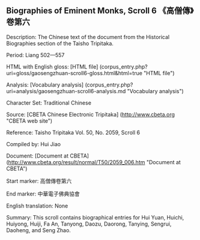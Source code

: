 ##  Biographies of Eminent Monks, Scroll 6 《高僧傳》卷第六

Description: The Chinese text of the document from the Historical Biographies section of the Taisho Tripitaka.

Period: Liang 502—557

HTML with English gloss: [HTML file] (corpus_entry.php?uri=gloss/gaosengzhuan-scroll6-gloss.html&html=true "HTML file")

Analysis: [Vocabulary analysis] (corpus_entry.php?uri=analysis/gaosengzhuan-scroll6-analysis.md "Vocabulary analysis")

Character Set: Traditional Chinese

Source: [CBETA Chinese Electronic Tripitaka] (http://www.cbeta.org "CBETA web site")

Reference: Taisho Tripitaka Vol. 50, No. 2059, Scroll 6

Compiled by: Hui Jiao

Document: [Document at CBETA] (http://www.cbeta.org/result/normal/T50/2059_006.htm "Document at CBETA")

Start marker: 高僧傳卷第六

End marker: 中華電子佛典協會

English	translation: None

Summary: This scroll contains biographical entries for Hui Yuan, Huichi, Huiyong, Huiji, Fa An, Tanyong, Daozu, Daorong, Tanying, Sengrui, Daoheng, and Seng Zhao.
